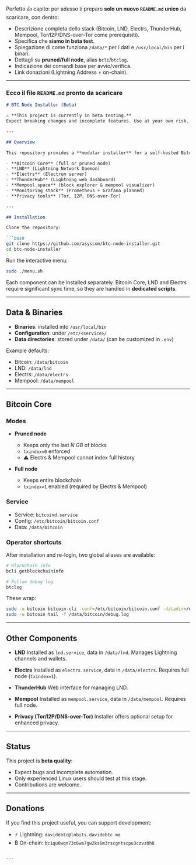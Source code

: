Perfetto 👍 capito: per adesso ti preparo **solo un nuovo `README.md` unico** da scaricare, con dentro:

* Descrizione completa dello stack (Bitcoin, LND, Electrs, ThunderHub, Mempool, Tor/I2P/DNS-over-Tor come prerequisiti).
* Specifica che **siamo in beta test**.
* Spiegazione di come funziona `/data/*` per i dati e `/usr/local/bin` per i binari.
* Dettagli su **pruned/full node**, alias `bcli`/`btclog`.
* Indicazione dei comandi base per avvio/verifica.
* Link donazioni (Lightning Address + on-chain).

---

### Ecco il file `README.md` pronto da scaricare

````markdown
# BTC Node Installer (Beta)

⚠️ **This project is currently in beta testing.**  
Expect breaking changes and incomplete features. Use at your own risk.

---

## Overview

This repository provides a **modular installer** for a self-hosted Bitcoin node and its ecosystem:

- **Bitcoin Core** (full or pruned node)
- **LND** (Lightning Network Daemon)
- **Electrs** (Electrum server)
- **ThunderHub** (Lightning web dashboard)
- **Mempool.space** (block explorer & mempool visualizer)
- **Monitoring stack** (Prometheus + Grafana planned)
- **Privacy tools** (Tor, I2P, DNS-over-Tor)

---

## Installation

Clone the repository:

```bash
git clone https://github.com/asyscom/btc-node-installer.git
cd btc-node-installer
````

Run the interactive menu:

```bash
sudo ./menu.sh
```

Each component can be installed separately.
Bitcoin Core, LND and Electrs require significant sync time, so they are handled in **dedicated scripts**.

---

## Data & Binaries

* **Binaries**: installed into `/usr/local/bin`
* **Configuration**: under `/etc/<service>/`
* **Data directories**: stored under `/data/` (can be customized in `.env`)

Example defaults:

* Bitcoin: `/data/bitcoin`
* LND: `/data/lnd`
* Electrs: `/data/electrs`
* Mempool: `/data/mempool`

---

## Bitcoin Core

### Modes

* **Pruned node**

  * Keeps only the last *N GB* of blocks
  * `txindex=0` enforced
  * ⚠️ Electrs & Mempool cannot index full history

* **Full node**

  * Keeps entire blockchain
  * `txindex=1` enabled (required by Electrs & Mempool)

### Service

* Service: `bitcoind.service`
* Config: `/etc/bitcoin/bitcoin.conf`
* Data: `/data/bitcoin`

### Operator shortcuts

After installation and re-login, two global aliases are available:

```bash
# Blockchain info
bcli getblockchaininfo

# Follow debug log
btclog
```

These wrap:

```bash
sudo -u bitcoin bitcoin-cli -conf=/etc/bitcoin/bitcoin.conf -datadir=/data/bitcoin ...
sudo -u bitcoin tail -f /data/bitcoin/debug.log
```

---

## Other Components

* **LND**
  Installed as `lnd.service`, data in `/data/lnd`.
  Manages Lightning channels and wallets.

* **Electrs**
  Installed as `electrs.service`, data in `/data/electrs`.
  Requires full node (`txindex=1`).

* **ThunderHub**
  Web interface for managing LND.

* **Mempool**
  Installed as `mempool.service`, data in `/data/mempool`.
  Requires full node.

* **Privacy (Tor/I2P/DNS-over-Tor)**
  Installer offers optional setup for enhanced privacy.

---

## Status

This project is **beta quality**:

* Expect bugs and incomplete automation.
* Only experienced Linux users should test at this stage.
* Contributions are welcome.

---

## Donations

If you find this project useful, you can support development:

* ⚡ Lightning: `davidebtc@lnbits.davidebtc.me`
* ₿ On-chain: `bc1qu8wqn73c6wa7gw2ks6m3rscgntscpu3czvz0h8`

```

---


